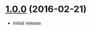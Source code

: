 # [1.0.0](https://github.com/phalcongelist/breadcrumbs/releases/tag/v1.0.0) (2016-02-21)
* Initial release
